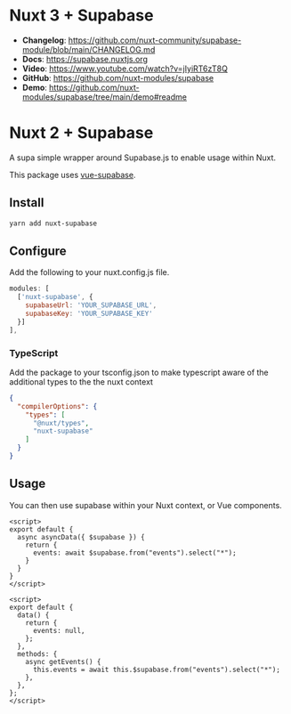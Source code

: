 # Nuxt 3 + Supabase

- **Changelog**: https://github.com/nuxt-community/supabase-module/blob/main/CHANGELOG.md
- **Docs**: https://supabase.nuxtjs.org
- **Video**: https://www.youtube.com/watch?v=jIyiRT6zT8Q
- **GitHub**: https://github.com/nuxt-modules/supabase
- **Demo**: https://github.com/nuxt-modules/supabase/tree/main/demo#readme

# Nuxt 2 + Supabase

A supa simple wrapper around Supabase.js to enable usage within Nuxt.

This package uses [vue-supabase](https://github.com/supabase/vue-supabase).

## Install

```bash
yarn add nuxt-supabase
```

## Configure

Add the following to your nuxt.config.js file.

```js
modules: [
  ['nuxt-supabase', {
    supabaseUrl: 'YOUR_SUPABASE_URL',
    supabaseKey: 'YOUR_SUPABASE_KEY'
  }]
],
```
### TypeScript
Add the package to your tsconfig.json to make typescript aware of the additional types to the the nuxt context
```json
{
  "compilerOptions": {
    "types": [
      "@nuxt/types",
      "nuxt-supabase"
    ]
  }
}
```

## Usage

You can then use supabase within your Nuxt context, or Vue components.

```vue
<script>
export default {
  async asyncData({ $supabase }) {
    return {
      events: await $supabase.from("events").select("*");
    }
  }
}
</script>
```
```vue
<script>
export default {
  data() {
    return {
      events: null,
    };
  },
  methods: {
    async getEvents() {
      this.events = await this.$supabase.from("events").select("*");
    },
  },
};
</script>
```
